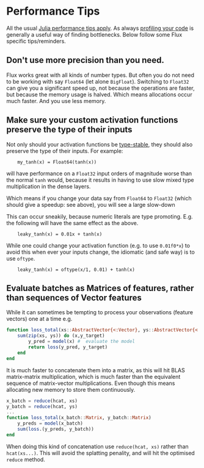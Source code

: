 # Performance Tips

All the usual [Julia performance tips apply](https://docs.julialang.org/en/v1/manual/performance-tips/).
As always [profiling your code](https://docs.julialang.org/en/v1/manual/profile/#Profiling-1) is generally a useful way of finding bottlenecks.
Below follow some Flux specific tips/reminders.

## Don't use more precision than you need.

Flux works great with all kinds of number types.
But often you do not need to be working with say `Float64` (let alone `BigFloat`).
Switching to `Float32` can give you a significant speed up,
not because the operations are faster, but because the memory usage is halved.
Which means allocations occur much faster.
And you use less memory.


## Make sure your custom activation functions preserve the type of their inputs
Not only should your activation functions be [type-stable](https://docs.julialang.org/en/v1/manual/performance-tips/#Write-%22type-stable%22-functions-1),
they should also preserve the type of their inputs.
For example:

```
    my_tanh(x) = Float64(tanh(x))
```

will have performance on a `Float32` input orders of magnitude worse than the normal `tanh` would,
because it results in having to use slow mixed type multiplication in the dense layers.

Which means if you change your data say from `Float64` to `Float32` (which should give a speedup: see above),
you will see a large slow-down

This can occur sneakily, because numeric literals are type promoting.
E.g. the following will have the same effect as the above.

```
    leaky_tanh(x) = 0.01x + tanh(x)
```

While one could change your activation function (e.g. to use `0.01f0*x`) to avoid this when ever your inputs change,
the idiomatic (and safe way) is to use `oftype`.

```
    leaky_tanh(x) = oftype(x/1, 0.01) + tanh(x)
```


## Evaluate batches as Matrices of features, rather than sequences of Vector features

While it can sometimes be tempting to process your observations (feature vectors) one at a time
e.g.
```julia
function loss_total(xs::AbstractVector{<:Vector}, ys::AbstractVector{<:Vector})
    sum(zip(xs, ys)) do (x,y_target)
        y_pred = model(x) #  evaluate the model
        return loss(y_pred, y_target)
    end
end
```

It is much faster to concatenate them into a matrix,
as this will hit BLAS matrix-matrix multiplication, which is much faster than the equivalent sequence of matrix-vector multiplications.
Even though this means allocating new memory to store them continuously.

```julia
x_batch = reduce(hcat, xs)
y_batch = reduce(hcat, ys)
...
function loss_total(x_batch::Matrix, y_batch::Matrix)
    y_preds = model(x_batch)
    sum(loss.(y_preds, y_batch))
end
```

When doing this kind of concatenation use `reduce(hcat, xs)` rather than `hcat(xs...)`.
This will avoid the splatting penality, and will hit the optimised `reduce` method.
